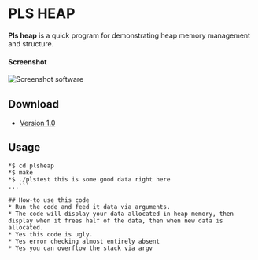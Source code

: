 PLS HEAP
======
**Pls heap** is a quick program for demonstrating heap memory management and structure.

#### Screenshot
![Screenshot software](https://cloud.githubusercontent.com/assets/18670775/19969394/c0ce9c8c-a1ae-11e6-81a1-331e324c19e1.png "screenshot software")

## Download
* [Version 1.0](https://github.com/nullmuse/plsheap/archive/master.zip)

## Usage
```$ git clone https://github.com/nullmuse/plsheap.git
*$ cd plsheap
*$ make
*$ ./plstest this is some good data right here
...```

## How-to use this code
* Run the code and feed it data via arguments. 
* The code will display your data allocated in heap memory, then display when it frees half of the data, then when new data is allocated. 
* Yes this code is ugly. 
* Yes error checking almost entirely absent 
* Yes you can overflow the stack via argv


